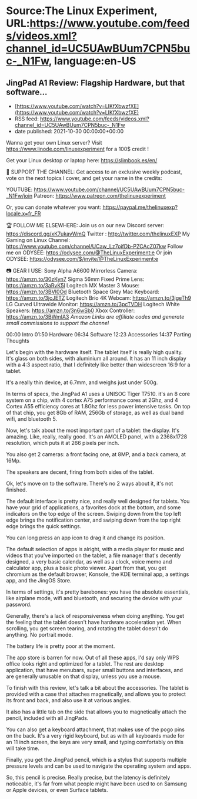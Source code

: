 # Source:The Linux Experiment, URL:https://www.youtube.com/feeds/videos.xml?channel_id=UC5UAwBUum7CPN5buc-_N1Fw, language:en-US

## JingPad A1 Review: Flagship Hardware, but that software...
 - [https://www.youtube.com/watch?v=LIKfXbwzfXE](https://www.youtube.com/watch?v=LIKfXbwzfXE)
 - RSS feed: https://www.youtube.com/feeds/videos.xml?channel_id=UC5UAwBUum7CPN5buc-_N1Fw
 - date published: 2021-10-30 00:00:00+00:00

Wanna get your own Linux server? Visit https://www.linode.com/linuxexperiment for a 100$ credit ! 



Get your Linux desktop or laptop here: https://slimbook.es/en/




👏 SUPPORT THE CHANNEL:
Get access to an exclusive weekly podcast, vote on the next topics I cover, and get your name in the credits:

YOUTUBE: https://www.youtube.com/channel/UC5UAwBUum7CPN5buc-_N1Fw/join
Patreon: https://www.patreon.com/thelinuxexperiment

Or, you can donate whatever you want: https://paypal.me/thelinuxexp?locale.x=fr_FR

🏆 FOLLOW ME ELSEWHERE:
Join us on our new Discord server: https://discord.gg/xK7ukavWmQ
Twitter : http://twitter.com/thelinuxEXP
My Gaming on Linux Channel: https://www.youtube.com/channel/UCaw_Lz7oifDb-PZCAcZ07kw
Follow me on ODYSEE: https://odysee.com/@TheLinuxExperiment:e
Or join ODYSEE: https://odysee.com/$/invite/@TheLinuxExperiment:e

📷 GEAR I USE:
Sony Alpha A6600 Mirrorless Camera: https://amzn.to/30zKyn7
Sigma 56mm Fixed Prime Lens: https://amzn.to/3aRvK5l
Logitech MX Master 3 Mouse: https://amzn.to/3BVI0Od
Bluetooth Space Grey Mac Keyboard: https://amzn.to/3jcJETZ
Logitech Brio 4K Webcam: https://amzn.to/3jgeTh9
LG Curved Ultrawide Monitor: https://amzn.to/3pcTVDH
Logitech White Speakers: https://amzn.to/3n6wSb0
Xbox Controller: https://amzn.to/3BWmIA3
*Amazon Links are affiliate codes and generate small commissions to support the channel*


00:00 Intro
01:50 Hardware
06:34 Software
12:23 Accessories
14:37 Parting Thoughts


Let's begin with the hardware itself. The tablet itself is really high quality. It's glass on both sides, with aluminium all around. It has an 11 inch display with a 4:3 aspect ratio, that I definitely like better than widescreen 16:9 for a tablet.

It's a really thin device, at 6.7mm, and weighs just under 500g.

In terms of specs, the JingPad A1 uses a UNISOC Tiger T7510. it's an 8 core system on a chip, with 4 cortex A75 performance cores at 2Ghz, and 4 Cortex A55 efficiency cores at 1.8Ghz for less power intensive tasks.
On top of that chip, you get 8Gb of RAM, 256Gb of storage, as well as dual band wifi, and bluetooth 5.

Now, let's talk about the most important part of a tablet: the display. It's amazing. Like, really, really good. It's an AMOLED panel, with a 2368x1728 resolution, which puts it at 266 pixels per inch.

You also get 2 cameras: a front facing one, at 8MP, and a back camera, at 16Mp.

The speakers are decent, firing from both sides of the tablet.

Ok, let's move on to the software. There's no 2 ways about it, it's not finished.

The default interface is pretty nice, and really well designed for tablets. You have your grid of applications, a favorites dock at the bottom, and some indicators on the top edge of the screen. Swiping down from the top left edge brings the notification center, and swiping down from the top right edge brings the quick settings.

You can long press an app icon to drag it and change its position.

The default selection of apps is alright, with a media player for music and videos that you've imported on the tablet, a file manager that's decently designed, a very basic calendar,  as well as a clock, voice memo and calculator app, plus a basic photo viewer.
Apart from that, you get chromium as the default browser, Konsole, the KDE terminal app, a settings app, and the JingOS Store.

In terms of settings, it's pretty barebones: you have the absolute essentials, like airplane mode, wifi and bluetooth, and securing the device with your password.

Generally, there's a lack of responsiveness when doing anything. You get the feeling that the tablet doesn't have hardware acceleration yet. When scrolling, you get screen tearing, and rotating the tablet doesn't do anything. No portrait mode.

The battery life is pretty poor at the moment.



The app store is barren for now. Out of all these apps, I'd say only WPS office looks right and optimized for a tablet. The rest are desktop application, that have menubars, super small buttons and interfaces, and are generally unusable on that display, unless you use a mouse.

To finish with this review, let's talk a bit about the accessories. The tablet is provided with a case that attaches magnetically, and allows you to protect its front and back, and also use it at various angles.


It also has a little tab on the side that allows you to magnetically attach the pencil, included with all JingPads.

You can also get a keyboard attachment, that makes use of the pogo pins on the back. It's a very rigid keyboard, but as with all keyboards made for an 11 inch screen, the keys are very small, and typing comfortably on this will take time.

Finally, you get the JingPad pencil, which is a stylus that supports multiple pressure levels and can be used to navigate the operating system and apps.



So, this pencil is precise. Really precise, but the latency is definitely noticeable, it's far from what people might have been used to on Samsung or Apple devices, or even Surface tablets.

